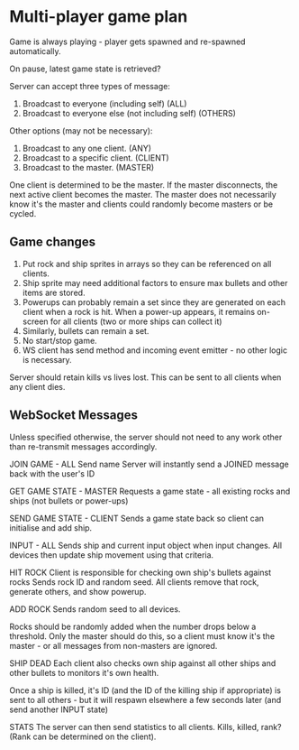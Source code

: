 # Multi-player game plan

Game is always playing - player gets spawned and re-spawned automatically.

On pause, latest game state is retrieved?

Server can accept three types of message:

1. Broadcast to everyone (including self) (ALL)
1. Broadcast to everyone else (not including self) (OTHERS)

Other options (may not be necessary):

1. Broadcast to any one client. (ANY)
1. Broadcast to a specific client. (CLIENT)
1. Broadcast to the master. (MASTER)

One client is determined to be the master. If the master disconnects, the next active client becomes the master. The master does not necessarily know it's the master and clients could randomly become masters or be cycled.


## Game changes

1. Put rock and ship sprites in arrays so they can be referenced on all clients.
1. Ship sprite may need additional factors to ensure max bullets and other items are stored.
1. Powerups can probably remain a set since they are generated on each client when a rock is hit. When a power-up appears, it remains on-screen for all clients (two or more ships can collect it)
1. Similarly, bullets can remain a set.
1. No start/stop game.
1. WS client has send method and incoming event emitter - no other logic is necessary.

Server should retain kills vs lives lost. This can be sent to all clients when any client dies.


## WebSocket Messages

Unless specified otherwise, the server should not need to any work other than re-transmit messages accordingly.

JOIN GAME - ALL
Send name
Server will instantly send a JOINED message back with the user's ID

GET GAME STATE - MASTER
Requests a game state - all existing rocks and ships (not bullets or power-ups)

SEND GAME STATE - CLIENT
Sends a game state back so client can initialise and add ship.

INPUT - ALL
Sends ship and current input object when input changes.
All devices then update ship movement using that criteria.

HIT ROCK
Client is responsible for checking own ship's bullets against rocks
Sends rock ID and random seed. All clients remove that rock, generate others, and show powerup.

ADD ROCK
Sends random seed to all devices.

Rocks should be randomly added when the number drops below a threshold. Only the master should do this, so a client must know it's the master - or all messages from non-masters are ignored.

SHIP DEAD
Each client also checks own ship against all other ships and other bullets to monitors it's own health.

Once a ship is killed, it's ID (and the ID of the killing ship if appropriate) is sent to all others - but it will respawn elsewhere a few seconds later (and send another INPUT state)

STATS
The server can then send statistics to all clients. Kills, killed, rank? (Rank can be determined on the client).
